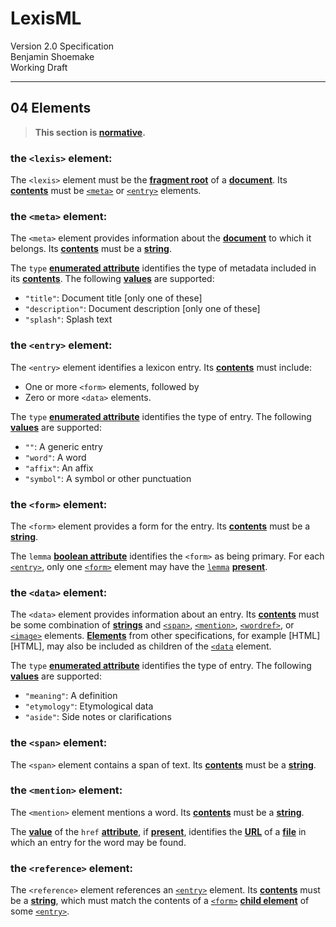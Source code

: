 #  LexisML  #

Version 2.0 Specification<br>
Benjamin Shoemake<br>
Working Draft

- - -

##  04 Elements  ##

> __This section is [**normative**][TERMS].__

###  the `<lexis>` element:  ###

The `<lexis>` element must be the [**fragment root**][TERMS] of a [**document**][TERMS].
Its [**contents**][TERMS] must be [`<meta>`](#the-meta-element) or [`<entry>`](#the-entry-element) elements.

###  the `<meta>` element:  ###

The `<meta>` element provides information about the [**document**][TERMS] to which it belongs.
Its [**contents**][TERMS] must be a [**string**][DEPENDENCY].

The `type` [**enumerated attribute**][ATTRIBUTES] identifies the type of metadata included in its [**contents**][TERMS].
The following [**values**][TERMS] are supported:

- `"title"`: Document title [only one of these]
- `"description"`: Document description [only one of these]
- `"splash"`: Splash text

###  the `<entry>` element:  ###

The `<entry>` element identifies a lexicon entry.
Its [**contents**][TERMS] must include:

- One or more `<form>` elements, followed by
- Zero or more `<data>` elements.

The `type` [**enumerated attribute**][ATTRIBUTES] identifies the type of entry.
The following [**values**][TERMS] are supported:

- `""`: A generic entry
- `"word"`: A word
- `"affix"`: An affix
- `"symbol"`: A symbol or other punctuation

###  the `<form>` element:  ###

The `<form>` element provides a form for the entry.
Its [**contents**][TERMS] must be a [**string**][DEPENDENCY].

The `lemma` [**boolean attribute**][ATTRIBUTES] identifies the `<form>` as being primary.
For each [`<entry>`](#the-entry-element), only one [`<form>`](#the-form-element) element may have the [`lemma`](#the-form-element) [**present**][TERMS].

###  the `<data>` element:  ###

The `<data>` element provides information about an entry.
Its [**contents**][TERMS] must be some combination of [**strings**][DEPENDENCY] and [`<span>`](#the-span-element), [`<mention>`](#the-mention-element), [`<wordref>`](#the-wordref-element), or [`<image>`](#the-image-element) elements.
[**Elements**][TERMS] from other specifications, for example [HTML][HTML], may also be included as children of the [`<data`](#the-data-element) element.

The `type` [**enumerated attribute**][ATTRIBUTES] identifies the type of entry.
The following [**values**][TERMS] are supported:

- `"meaning"`: A definition
- `"etymology"`: Etymological data
- `"aside"`: Side notes or clarifications

###  the `<span>` element:  ###

The `<span>` element contains a span of text.
Its [**contents**][TERMS] must be a [**string**][DEPENDENCY].

###  the `<mention>` element:  ###

The `<mention>` element mentions a word.
Its [**contents**][TERMS] must be a [**string**][DEPENDENCY].

The [**value**][TERMS] of the `href` [**attribute**][TERMS], if [**present**][TERMS], identifies the [**URL**][DEPENDENCY] of a [**file**][TERMS] in which an entry for the word may be found.

###  the `<reference>` element:  ###

The `<reference>` element references an [`<entry>`](#the-entry-element) element.
Its [**contents**][TERMS] must be a [**string**][DEPENDENCY], which must match the contents of a [`<form>`](#the-form-element) [**child element**][TERMS] of some [`<entry>`](#the-entry-element).

[ATTRIBUTES]: 02%20Terminology%20and%20infrastructure.md#attributes "02 Terminology and infrastructure § microsyntaxes and idioms § attributes"
[DEPENDENCY]: 02%20Terminology%20and%20infrastructure.md#dependency "02 Terminology and infrastructure § dependency"
[TERMS]: 02%20Terminology%20and%20infrastructure.md#terminology "02 Terminology and infrastructure § terminology"
